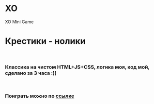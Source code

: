 # XO
XO Mini Game
# Крестики - нолики
<p>&nbsp;</p>

### Классика на чистом HTML+JS+CSS, логика моя, код мой, сделано за 3 часа :))

<p>&nbsp;</p>



### Поиграть можно по [ссылке](https://obovkush.github.io/XO)
